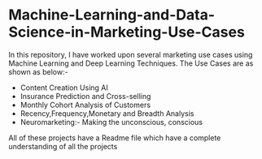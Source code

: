# Machine-Learning-and-Data-Science-in-Marketing-Use-Cases

In this repository, I have worked upon several marketing use cases using Machine Learning and Deep Learning Techniques. The Use Cases are as shown as below:-
- Content Creation Using AI
- Insurance Prediction and Cross-selling
- Monthly Cohort Analysis of Customers
- Recency,Frequency,Monetary and Breadth Analysis
- Neuromarketing:- Making the unconscious, conscious

All of these projects have a Readme file which have a complete understanding of all the projects
